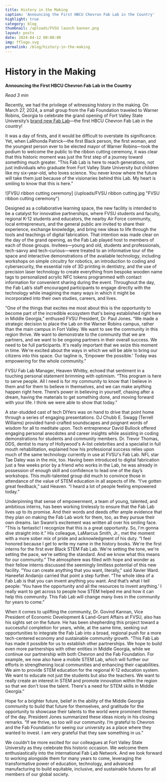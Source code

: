 ```yaml
---
title: History in the Making
caption: 'Announcing the First HBCU Chevron Fab Lab in the Country'
highlight: true
category: blog
thumbnail: /uploads/FVSU launch banner.png
layout: posts
date: 2024-04-12 00:00:00
img: fflogo.svg
permalink: /blog/history-in-the-making
---
```


# History in the Making

**Announcing the First HBCU Chevron Fab Lab in the Country**

*Read 3 min*

Recently, we had the privilege of witnessing history in the making. On March 27, 2024, a small group from the Fab Foundation traveled to Warner Robins, Georgia to celebrate the grand opening of Fort Valley State University’s [brand new Fab Lab](https://www.fvsu.edu/fablab)—the first HBCU Chevron Fab Lab in the country!

It was a day of firsts, and it would be difficult to overstate its significance. Yet, when LaRhonda Patrick—the first Black person, the first woman, and the youngest person ever to be elected mayor of Warner Robins—took the podium to welcome the public to the ribbon cutting ceremony, it was clear that this historic moment was just the first step of a journey toward something much greater. “This Fab Lab is here to reach generations, not just individuals who graduate from Fort Valley State University but children like my six-year-old, who loves science. You never know where the future will take them just because of the visionaries behind this Lab. My heart is smiling to know that this is here.”

![FVSU ribbon cutting ceremony] (/uploads/FVSU ribbon cutting.jpg "FVSU ribbon cutting ceremony")

Designed as a collaborative learning space, the new facility is intended to be a catalyst for innovative partnerships, where FVSU students and faculty, regional K-12 students and educators, the nearby Air Force community, local entrepreneurs, and the general public are invited to share their experience, exchange knowledge, and bring new ideas to life through the tools and teachings of digital fabrication. That intention was made clear on the day of the grand opening, as the Fab Lab played host to members of each of those groups. Invitees—young and old, students and professionals, tech-savvy and tech-curious—were treated to an informative tour of the space and interactive demonstrations of the available technology, including workshops on simple circuitry for robotics, an introduction to coding and cybersecurity, the essential role of 3D printing in dentistry, and the use of precision laser technology to create everything from bespoke wooden name tags to personalized acrylic NFC tokens programmed with contact information for convenient sharing during the event. Throughout the day, the Fab Lab’s staff encouraged participants to engage directly with the technology while imagining the many ways in which it might be incorporated into their own studies, careers, and lives.

“One of the things that excites me most about this is the opportunity to become part of the incredible ecosystem that's being established right here in Middle Georgia,” enthused FVSU President, Dr. Paul Jones. “We made a strategic decision to place the Lab on the Warner Robins campus, rather than the main campus in Fort Valley. We want to see the community in this region thrive. We want to demonstrate to the community that we are partners, and we want to be ongoing partners in their overall success. We need to be full participants. It's really important that we seize this moment in time. We're excited about the ways in which we will be able to bring our citizens into this space. Our tagline is, ‘Empower the possible.’ Today was empowering for the whole community.”

FVSU Fab Lab Manager, Heaven Whitby, echoed that sentiment in a touching personal statement brimming with optimism. “This program is here to serve people. All I need is for my community to know that I believe in them and for them to believe in themselves, and we can make anything happen right here. There’s power in believing in yourself, chasing after a dream, having the materials to get something done, and moving forward with your life. I think we were able to show that today.”

A star-studded cast of tech DIYers was on hand to drive that point home through a series of engaging presentations. DJ Chubb E. Swagg (Terrell Williams) provided hand-crafted soundscapes and poignant words of wisdom for all to meditate upon. Tech entrepreneur David Bullock offered engaging personal anecdotes and career insights while assisting in coding demonstrations for students and community members. Dr. Trevor Thomas, DDS, dentist to many of Hollywood's A-list celebrities and a specialist in full mouth rehabilitation, explained how his professional success relies upon much of the same technology currently in use at FVSU's Fab Lab. NFL star Tae Daley was in the mix, too. Having been introduced to digital fabrication just a few weeks prior by a friend who works in the Lab, he was already in possession of enough skill and confidence to lead one of the day’s workshops. This multi-talented group did much to convince those in attendance of the value of STEM education in all aspects of life. “I’ve gotten great feedback,” said Heaven. “I heard a lot of people feeling empowered today.”


Underpinning that sense of empowerment, a team of young, talented, and ambitious interns, has been working tirelessly to ensure that the Fab Lab lives up to its promise. And their words and deeds offer ample evidence that they plan on making the Fab Lab work for them, too, as they pursue their own dreams. Ian Swann’s excitement was written all over his smiling face. “This is fantastic! I recognize that this is a great opportunity. So, I'm gonna dive straight into it.” His colleague, LaMarcus Smith, Jr., met the moment with a more sober mix of pride and acknowledgment of his duty. “I feel honored because I get to write my name in the history books. We're the first interns for the first ever Black STEM Fab Lab. We're setting the tone, we're setting the pace, we're setting the standard. And we know what this means for our community.” The atmosphere was filled with hope and wonder as their fellow interns discussed the seemingly limitless potential of this new facility. “You can create anything that you want, literally," said Xavier Ward. Haneefat Andanijo carried that point a step further. “The whole idea of a Fab Lab is that you can invent anything you want. And that’s what I tell people: ‘You have the opportunity and all the resources to invent anything.’ I really want to get across to people how STEM helped me and how it can help this community. This Fab Lab will change many lives in the community for years to come.”

When it comes to uplifting the community, Dr. Govind Kannan, Vice President of Economic Development & Land-Grant Affairs at FVSU, also has his sights set on the future. He has been shepherding this project toward a successful completion for years, while, at the same time, seeking out opportunities to integrate the Fab Lab into a broad, regional push for a more tech-centered economy and sustainable community growth. “This Fab Lab has made it possible for us to establish other partnerships. We hope to build even more partnerships with other entities in Middle Georgia, while we continue our partnership with both Chevron and the Fab Foundation. For example, we now also have a mobile STEM Lab, which will further our efforts in strengthening local communities and enhancing their capabilities. We aim to provide STEM education for the regional K-12 education system. We want to educate not just the students but also the teachers. We want to really create an interest in STEM and promote innovation within the region so that we don't lose the talent. There's a need for STEM skills in Middle Georgia.”

Hope for a brighter future, belief in the ability of the Middle Georgia community to build that future for themselves, and gratitude for the opportunity to showcase their talents to the world were prominent themes of the day. President Jones summarized these ideas nicely in his closing remarks. “If we thrive, so too will our community. I’m grateful to Chevron and the Fab Foundation for seeing our university as a place where they wanted to invest. I am very grateful that they saw something in us.”

We couldn’t be more excited for our colleagues at Fort Valley State University as they celebrate this historic occasion. We welcome them enthusiastically into the international Fab Lab Network. And we look forward to working alongside them for many years to come, leveraging the transformative power of education, technology, and advanced manufacturing to build equitable, inclusive, and sustainable futures for all members of our global society.
